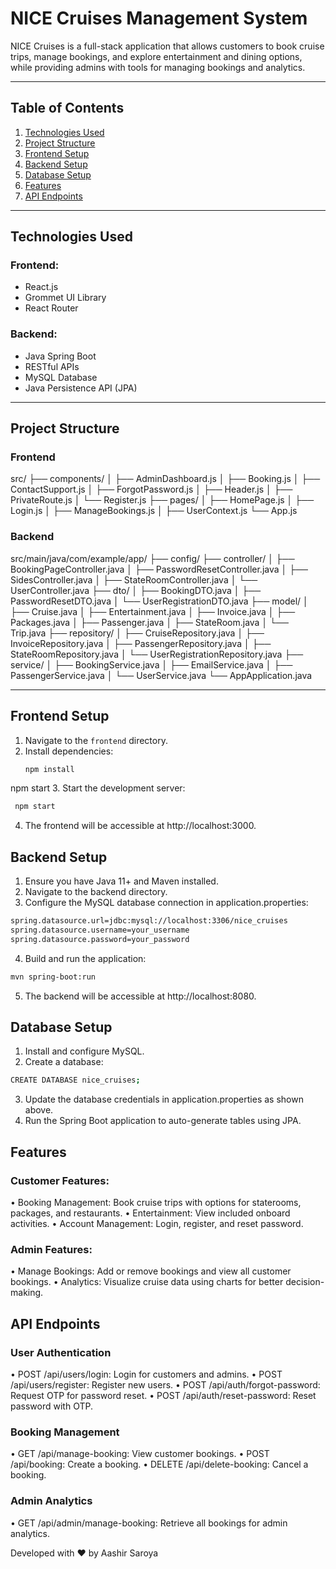 # NICE Cruises Management System

NICE Cruises is a full-stack application that allows customers to book cruise trips, manage bookings, and explore entertainment and dining options, while providing admins with tools for managing bookings and analytics.

---

## Table of Contents
1. [Technologies Used](#technologies-used)
2. [Project Structure](#project-structure)
3. [Frontend Setup](#frontend-setup)
4. [Backend Setup](#backend-setup)
5. [Database Setup](#database-setup)
6. [Features](#features)
7. [API Endpoints](#api-endpoints)


---

## Technologies Used

### Frontend:
- React.js
- Grommet UI Library
- React Router

### Backend:
- Java Spring Boot
- RESTful APIs
- MySQL Database
- Java Persistence API (JPA)

---

## Project Structure

### Frontend
src/ ├── components/ │ ├── AdminDashboard.js │ ├── Booking.js │ ├── ContactSupport.js │ ├── ForgotPassword.js │ ├── Header.js │ ├── PrivateRoute.js │ └── Register.js ├── pages/ │ ├── HomePage.js │ ├── Login.js │ ├── ManageBookings.js │ ├── UserContext.js └── App.js


### Backend
src/main/java/com/example/app/ ├── config/ ├── controller/ │ ├── BookingPageController.java │ ├── PasswordResetController.java │ ├── SidesController.java │ ├── StateRoomController.java │ └── UserController.java ├── dto/ │ ├── BookingDTO.java │ ├── PasswordResetDTO.java │ └── UserRegistrationDTO.java ├── model/ │ ├── Cruise.java │ ├── Entertainment.java │ ├── Invoice.java │ ├── Packages.java │ ├── Passenger.java │ ├── StateRoom.java │ └── Trip.java ├── repository/ │ ├── CruiseRepository.java │ ├── InvoiceRepository.java │ ├── PassengerRepository.java │ ├── StateRoomRepository.java │ └── UserRegistrationRepository.java ├── service/ │ ├── BookingService.java │ ├── EmailService.java │ ├── PassengerService.java │ └── UserService.java └── AppApplication.java


---

## Frontend Setup

1. Navigate to the `frontend` directory.
2. Install dependencies:
   ```bash
   npm install
   ```
npm start
3. Start the development server:
  ```bash
   npm start
   ```
4. The frontend will be accessible at http://localhost:3000.


## Backend Setup

1. Ensure you have Java 11+ and Maven installed.
2. Navigate to the backend directory.
3. Configure the MySQL database connection in application.properties:
```bash
spring.datasource.url=jdbc:mysql://localhost:3306/nice_cruises
spring.datasource.username=your_username
spring.datasource.password=your_password
```
4. Build and run the application:
```bash
mvn spring-boot:run
```
5. The backend will be accessible at http://localhost:8080.

## Database Setup

1. Install and configure MySQL.
2. Create a database:
```bash
CREATE DATABASE nice_cruises;
```
3. Update the database credentials in application.properties as shown above.
4. Run the Spring Boot application to auto-generate tables using JPA.


## Features

### Customer Features:
• Booking Management: Book cruise trips with options for staterooms, packages, and restaurants.
• Entertainment: View included onboard activities.
• Account Management: Login, register, and reset password.

### Admin Features:
• Manage Bookings: Add or remove bookings and view all customer bookings.
• Analytics: Visualize cruise data using charts for better decision-making.

## API Endpoints

### User Authentication
• POST /api/users/login: Login for customers and admins.
• POST /api/users/register: Register new users.
• POST /api/auth/forgot-password: Request OTP for password reset.
• POST /api/auth/reset-password: Reset password with OTP.

### Booking Management
• GET /api/manage-booking: View customer bookings.
• POST /api/booking: Create a booking.
• DELETE /api/delete-booking: Cancel a booking.

### Admin Analytics
• GET /api/admin/manage-booking: Retrieve all bookings for admin analytics.

Developed with ❤️ by Aashir Saroya








